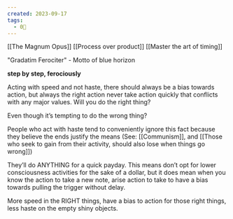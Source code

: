 ```yaml
---
created: 2023-09-17
tags:
  - 0🌲
---
```

[[The Magnum Opus]]
[[Process over product]]
[[Master the art of timing]]


"Gradatim Ferociter" - Motto of blue horizon

**step by step, ferociously**

Acting with speed and not haste, there should always be a bias towards action, but always the right action never take action quickly that conflicts with any major values. Will you do the right thing? 

Even though it’s tempting to do the wrong thing? 

People who act with haste tend to conveniently ignore this fact because they believe the ends justify the means (See: [[Communism]], and [[Those who seek to gain from their activity, should also lose when things go wrong]])

They’ll do ANYTHING for a quick payday.  This means don’t opt for lower consciousness activities for the sake of a dollar, but it does mean when you know the action to take a new note, arise action to take to have a bias towards pulling the trigger without delay. 

More speed in the RIGHT things, have a bias to action for those right things, less haste on the empty shiny objects.
